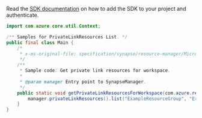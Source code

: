 Read the [SDK documentation](https://github.com/Azure/azure-sdk-for-java/blob/azure-resourcemanager-synapse_1.0.0-beta.3/sdk/synapse/azure-resourcemanager-synapse/README.md) on how to add the SDK to your project and authenticate.

```java
import com.azure.core.util.Context;

/** Samples for PrivateLinkResources List. */
public final class Main {
    /*
     * x-ms-original-file: specification/synapse/resource-manager/Microsoft.Synapse/stable/2021-06-01/examples/ListPrivateLinkResources.json
     */
    /**
     * Sample code: Get private link resources for workspace.
     *
     * @param manager Entry point to SynapseManager.
     */
    public static void getPrivateLinkResourcesForWorkspace(com.azure.resourcemanager.synapse.SynapseManager manager) {
        manager.privateLinkResources().list("ExampleResourceGroup", "ExampleWorkspace", Context.NONE);
    }
}
```
